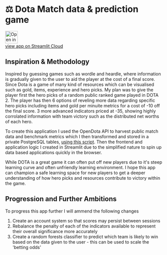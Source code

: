 # ⚖ Dota Match data & prediction game


<a href="https://dota-match-data-ma5ywyzq3xa.streamlit.app/">
  <img src="https://upload.wikimedia.org/wikipedia/commons/b/b8/Dota-2-simplified-logo.svg" alt="Open in Streamlit" width="40" height="40">
  <figcaption>view app on Streamlit Cloud</figcaption>
</a>

## Inspiration & Methodology
Inspired by guessing games such as wordle and heardle, where information is gradually given to the user to aid the player at the cost of a final score.
Since Dota is a game of many kind of resources which can be visualised such as gold, items, experience and hero picks. 
My plan was to give the player first the hero picks of a random public ranked game played in DOTA 2.
The player has then 6 options of reveling more data regarding specific hero picks including items and gold per minuite metrics for a cost of -10 off the final score.
3 more advanced indicators priced at -35, showing highly corrolated information with team victory such as the distributed net worths of each hero.

To create this application I used the OpenDota API to harvest public match data and benchmark metrics which I then transformed and stored in a private PostgreSQL tables, [using this script](https://github.com/just-oliver/capstone_project/blob/main/opendota_to_sql.py).
Then the frontend and application logic I created in Streamlit due to the simplified nature to spin up data based applications quickly in the browser.

While DOTA is a great game it can often put off new players due to it's steep learning curve and often unfriendly learning environment.
I hope this app can champion a safe learning space for new players to get a deeper understanding of how hero picks and resources contribute to victory within the game.

## Progression and Further Ambitions
To progress this app further I will ammend the following changes
1. Create an account system so that scores may persist between sessions
2. Rebalance the penalty of each of the indicators available to represent their overall significance more accurately
3. Create a random forests classifier to predict which team is likely to win based on the data given to the user - this can be used to scale the 'betting odds'

